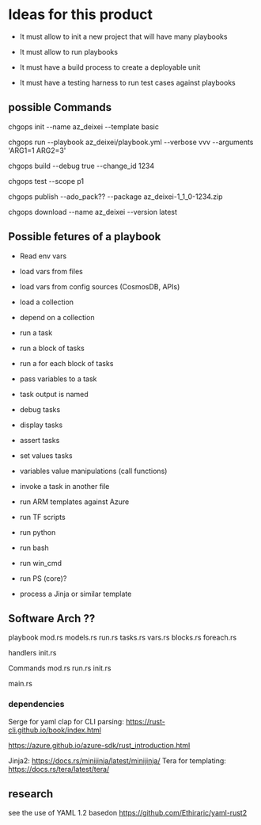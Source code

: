 # Ideas for this product

- It must allow to init a new project that will have many playbooks

- It must allow to run playbooks

- It must have a build process to create a deployable unit

- It must have a testing harness to run test cases against playbooks


## possible Commands 


chgops init --name az_deixei --template basic

chgops run --playbook az_deixei/playbook.yml --verbose vvv --arguments 'ARG1=1 ARG2=3'

chgops build --debug true --change_id 1234

chgops test --scope p1

chgops publish --ado_pack?? --package az_deixei-1_1_0-1234.zip

chgops download --name az_deixei --version latest


## Possible fetures of a playbook

- Read env vars

- load vars from files

- load vars from config sources (CosmosDB, APIs)

- load a collection

- depend on a collection

- run a task

- run a block of tasks

- run a for each block of tasks

- pass variables to a task

- task output is named

- debug tasks

- display tasks

- assert tasks

- set values tasks

- variables value manipulations (call functions)

- invoke a task in another file

- run ARM templates against Azure

- run TF scripts

- run python

- run bash

- run win_cmd

- run PS (core)?

- process a Jinja or similar template


## Software Arch ??

playbook
    mod.rs
    models.rs
    run.rs
    tasks.rs
    vars.rs
    blocks.rs
    foreach.rs

handlers
    init.rs

Commands
    mod.rs
    run.rs
    init.rs

main.rs

### dependencies

Serge for yaml
clap for CLI parsing: https://rust-cli.github.io/book/index.html

https://azure.github.io/azure-sdk/rust_introduction.html

Jinja2: https://docs.rs/minijinja/latest/minijinja/
Tera for templating: https://docs.rs/tera/latest/tera/




## research

see the use of YAML 1.2 basedon https://github.com/Ethiraric/yaml-rust2